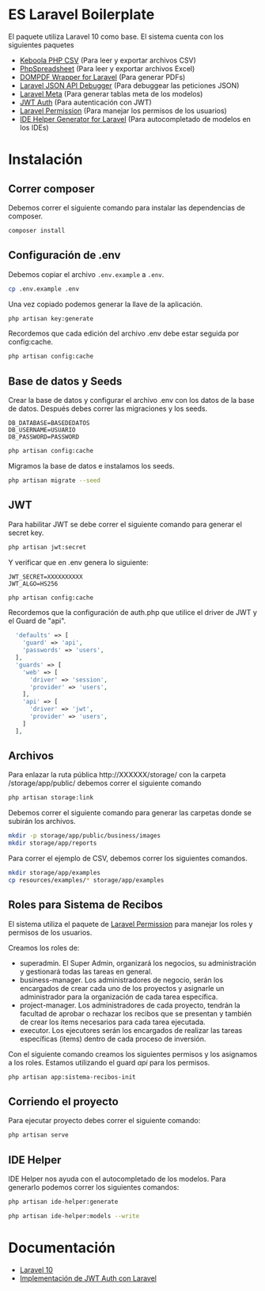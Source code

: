 # ES Laravel Boilerplate

El paquete utiliza Laravel 10 como base.
El sistema cuenta con los siguientes paquetes

- [Keboola PHP CSV](https://github.com/keboola/php-csv) (Para leer y exportar archivos CSV)
- [PhpSpreadsheet](https://github.com/PHPOffice/PhpSpreadsheet) (Para leer y exportar archivos Excel)
- [DOMPDF Wrapper for Laravel](https://github.com/barryvdh/laravel-dompdf) (Para generar PDFs)
- [Laravel JSON API Debugger](https://packagist.org/packages/lanin/laravel-api-debugger) (Para debuggear las peticiones
  JSON)
- [Laravel Meta](https://github.com/kodeine/laravel-meta) (Para generar tablas meta de los modelos)
- [JWT Auth](https://github.com/PHP-Open-Source-Saver/jwt-auth) (Para autenticación con JWT)
- [Laravel Permission](https://spatie.be/docs/laravel-permission/v5/introduction) (Para manejar los permisos de los
  usuarios)
- [IDE Helper Generator for Laravel](https://github.com/barryvdh/laravel-ide-helper) (Para autocompletado de modelos en
  los IDEs)

# Instalación

## Correr composer

Debemos correr el siguiente comando para instalar las dependencias de composer.

```bash
composer install
```

## Configuración de .env

Debemos copiar el archivo `.env.example` a `.env`.

```bash
cp .env.example .env
```

Una vez copiado podemos generar la llave de la aplicación.

```bash
php artisan key:generate
```

Recordemos que cada edición del archivo .env debe estar seguida por config:cache.

```bash
php artisan config:cache
```

## Base de datos y Seeds

Crear la base de datos y configurar el archivo .env con los datos de la base de datos.
Después debes correr las migraciones y los seeds.

```
DB_DATABASE=BASEDEDATOS
DB_USERNAME=USUARIO
DB_PASSWORD=PASSWORD
```

```bash
php artisan config:cache
```

Migramos la base de datos e instalamos los seeds.

```bash
php artisan migrate --seed
```

## JWT

Para habilitar JWT se debe correr el siguiente comando para generar el secret key.

```bash
php artisan jwt:secret
```

Y verificar que en .env genera lo siguiente:

```
JWT_SECRET=XXXXXXXXXX
JWT_ALGO=HS256
```

```bash
php artisan config:cache
```

Recordemos que la configuración de auth.php que utilice el driver de JWT y el Guard de "api".

```php
  'defaults' => [
    'guard' => 'api',
    'passwords' => 'users',
  ],
  'guards' => [
    'web' => [
      'driver' => 'session',
      'provider' => 'users',
    ],
    'api' => [
      'driver' => 'jwt',
      'provider' => 'users',
    ]
  ],
```

## Archivos

Para enlazar la ruta pública http://XXXXXX/storage/ con la carpeta /storage/app/public/ debemos correr el siguiente
comando

```bash
php artisan storage:link
```

Debemos correr el siguiente comando para generar las carpetas donde se subirán los archivos.

```bash
mkdir -p storage/app/public/business/images
mkdir storage/app/reports
```

Para correr el ejemplo de CSV, debemos correr los siguientes comandos.

```bash
mkdir storage/app/examples
cp resources/examples/* storage/app/examples
```

## Roles para Sistema de Recibos

El sistema utiliza el paquete de [Laravel Permission](https://spatie.be/docs/laravel-permission/v5/introduction) para
manejar los roles y permisos de los usuarios.

Creamos los roles de:

- superadmin. El Super Admin, organizará los negocios, su administración y gestionará todas las tareas en
  general.
- business-manager. Los administradores de negocio, serán los encargados de crear cada uno de los proyectos y
  asignarle un administrador para la organización de cada tarea específica.
- project-manager. Los administradores de cada proyecto, tendrán la facultad de aprobar o rechazar los recibos
  que se presentan y también de crear los ítems necesarios para cada tarea ejecutada.
- executor. Los ejecutores serán los encargados de realizar las tareas específicas (items)  dentro de cada proceso de
  inversión.

Con el siguiente comando creamos los siguientes permisos y los asignamos a los roles. Estamos utilizando el guard _api_
para los permisos.

```bash
php artisan app:sistema-recibos-init
```

## Corriendo el proyecto

Para ejecutar proyecto debes correr el siguiente comando:

```bash
php artisan serve
```

## IDE Helper

IDE Helper nos ayuda con el autocompletado de los modelos.
Para generarlo podemos correr los siguientes comandos:

```bash
php artisan ide-helper:generate
```

```bash
php artisan ide-helper:models --write
```

# Documentación

- [Laravel 10](https://laravel.com/docs/10.x/releases)
- [Implementación de JWT Auth con Laravel](https://blog.logrocket.com/implementing-jwt-authentication-laravel-9/)
